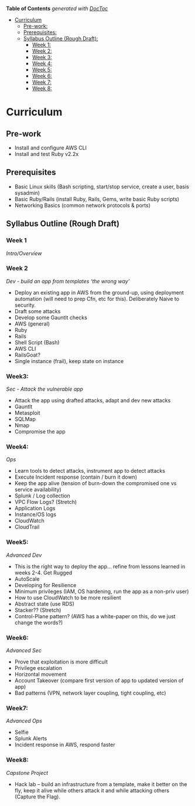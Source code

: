 <!-- START doctoc generated TOC please keep comment here to allow auto update -->
<!-- DON'T EDIT THIS SECTION, INSTEAD RE-RUN doctoc TO UPDATE -->
**Table of Contents**  *generated with [DocToc](https://github.com/thlorenz/doctoc)*

- [Curriculum](#curriculum)
  - [Pre-work:](#pre-work)
  - [Prerequisites:](#prerequisites)
  - [Syllabus Outline (Rough Draft):](#syllabus-outline-rough-draft)
    - [Week 1:](#week-1)
    - [Week 2:](#week-2)
    - [Week 3:](#week3)
    - [Week 4:](#week4)
    - [Week 5:](#week5)
    - [Week 6:](#week6)
    - [Week 7:](#week7)
    - [Week 8:](#week8)

<!-- END doctoc generated TOC please keep comment here to allow auto update -->

# Curriculum

## Pre-work  
- Install and configure AWS CLI
- Install and test Ruby v2.2x  

## Prerequisites  
- Basic Linux skills (Bash scripting, start/stop service, create a user, basis sysadmin)
- Basic Ruby/Rails (install Ruby, Rails, Gems, write basic Ruby scripts)
- Networking Basics (common network protocols & ports)

## Syllabus Outline (Rough Draft)  

### Week 1  
_Intro/Overview_  

### Week 2
_Dev - build an app from templates ‘the wrong way’_  
  - Deploy an existing app in AWS from the ground-up, using deployment automation (will need to prep Cfn, etc for this). Deliberately Naive to security.
  - Draft some attacks
  - Develop some Gauntlt checks
  - AWS (general)
  - Ruby
  - Rails
  - Shell Script (Bash)
  - AWS CLI
  - RailsGoat?
  - Single instance (frail), keep state on instance

### Week3:  
_Sec - Attack the vulnerable app_  
  - Attack the app using drafted attacks, adapt and dev new attacks
  - Gauntlt
  - Metasploit
  - SQLMap
  - Nmap
  - Compromise the app

### Week4:  
_Ops_  
  - Learn tools to detect attacks, instrument app to detect attacks
  - Execute Incident response (contain / burn it down)
  - Keep the app alive (tension of burn-down the compromised one vs service availability)
  - Splunk / Log collection
  - VPC Flow Logs? (Stretch)
  - Application Logs
  - Instance/OS logs
  - CloudWatch
  - CloudTrail

### Week5:  
_Advanced Dev_  
  - This is the right way to deploy the app… refine from lessons learned in weeks 2-4. Get Rugged
  - AutoScale
  - Developing for Resilience
  - Minimum privileges (IAM, OS hardening, run the app as a non-priv user)
  - How to use CloudWatch to be more resilient
  - Abstract state (use RDS)
  - Stacker?? (Stretch)
  - Control-Plane pattern? (AWS has a white-paper on this, do we just change the words?)

### Week6:  
_Advanced Sec_  
  - Prove that exploitation is more difficult
  - Privilege escalation
  - Horizontal movement
  - Account Takeover (compare first version of app to updated version of app)
  - Bad patterns (VPN, network layer coupling, tight coupling, etc)

### Week7:  
_Advanced Ops_
  - Selfie
  - Splunk Alerts
  - Incident response in AWS, respond faster

### Week8:  
_Capstone Project_  
  - Hack lab – build an infrastructure from a template, make it better on the fly, keep it alive while others attack it and while attacking others (Capture the Flag).
